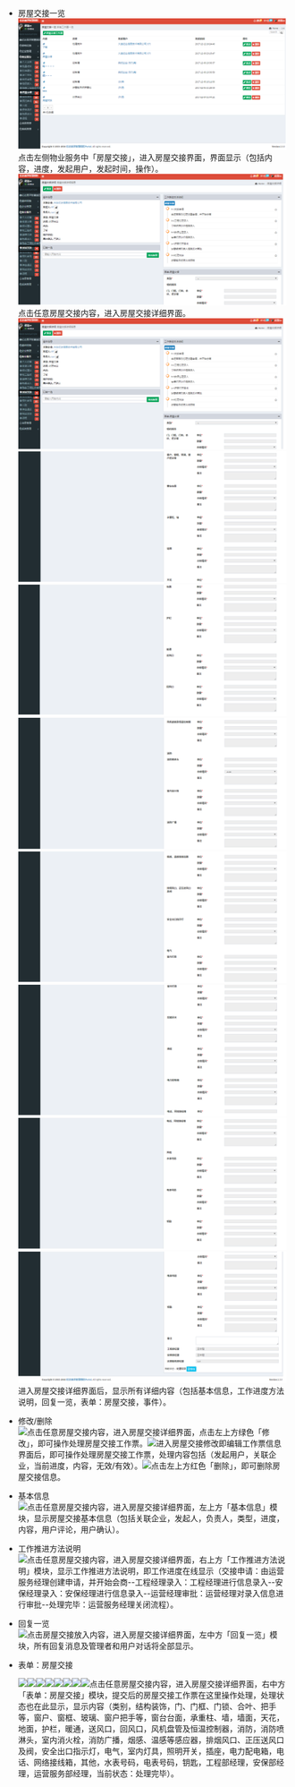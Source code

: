 * 房屋交接一览![](/assets/房屋交接.png)点击左侧物业服务中「房屋交接」，进入房屋交接界面，界面显示（包括内容，进度，发起用户，发起时间，操作）。![](/assets/房屋交接1.png)点击任意房屋交接内容，进入房屋交接详细界面。![](/assets/房屋交接1.png)![](/assets/房屋交接2.png)![](/assets/房屋交接3.png)![](/assets/房屋交接4.png)![](/assets/房屋交接5.png)![](/assets/房屋交接6.png)![](/assets/房屋交接7.png)![](/assets/房屋交接8.png)进入房屋交接详细界面后，显示所有详细内容（包括基本信息，工作进度方法说明，回复一览，表单：房屋交接，事件）。

* 修改/删除  
  ![](https://www.gitbook.com/77257ff1-82a5-4e28-8b08-5ea8790dff28)点击任意房屋交接内容，进入房屋交接详细界面，点击左上方绿色「修改」，即可操作处理房屋交接工作票。![](https://www.gitbook.com/4127fb89-0e0a-49e1-94c2-e43f62678f87)进入房屋交接修改即编辑工作票信息界面后，即可操作处理房屋交接工作票，处理内容包括（发起用户，关联企业，当前进度，内容，无效/有效）。![](https://www.gitbook.com/eb5ec1a6-aed2-4b56-a377-75b45c2d2efe)点击左上方红色「删除」，即可删除房屋交接信息。

* 基本信息  
  ![](https://www.gitbook.com/c6e615a2-82aa-42b4-a101-3bcb1974fdd0)点击任意房屋交接内容，进入房屋交接详细界面，左上方「基本信息」模块，显示房屋交接基本信息（包括关联企业，发起人，负责人，类型，进度，内容，用户评论，用户确认）。

* 工作推进方法说明  
  ![](https://www.gitbook.com/68631cde-a502-4c3c-9efd-305a27b1816f)点击任意房屋交接内容，进入房屋交接详细界面，右上方「工作推进方法说明」模块，显示工作推进方法说明，即工作进度在线显示（交接申请：由运营服务经理创建申请，并开始会商--工程经理录入：工程经理进行信息录入--安保经理录入：安保经理进行信息录入--运营经理审批：运营经理对录入信息进行审批--处理完毕：运营服务经理关闭流程）。

* 回复一览  
  ![](https://www.gitbook.com/4b5db4d1-7e40-4b9d-8f0e-5eb070d85e5b)点击房屋交接放入内容，进入房屋交接详细界面，左中方「回复一览」模块，所有回复消息及管理者和用户对话将全部显示。

* 表单：房屋交接

  ![](https://www.gitbook.com/ea2ce02d-2600-41c6-b116-42af7d967650)![](https://www.gitbook.com/72443bae-599e-425a-b7c1-e132502330c5)![](https://www.gitbook.com/15ba446a-06d4-43d2-8a07-da25bafe197e)![](https://www.gitbook.com/e4aa2656-3091-4c17-a6d2-ebb89a5e4ef5)![](https://www.gitbook.com/b3de0467-de3c-4db9-a47d-7dd97ace38a1)![](https://www.gitbook.com/f5f36df0-a3bd-40bc-b20c-ecaf42e66272)![](https://www.gitbook.com/22d67cc8-0082-4dfb-83a8-86a8096499e8)![](https://www.gitbook.com/f3977755-e2b4-4767-a379-d993e265d09a)点击任意房屋交接内容，进入房屋交接详细界面，右中方「表单：房屋交接」模块，提交后的房屋交接工作票在这里操作处理，处理状态也在此显示，显示内容（类别，结构装饰，门、门框、门锁、合叶、把手等，窗户、窗框、玻璃、窗户把手等，窗台台面，承重柱、墙，墙面，天花，地面，护栏，暖通，送风口，回风口，风机盘管及恒温控制器，消防，消防喷淋头，室内消火栓，消防广播，烟感、温感等感应器，排烟风口、正压送风口及阀，安全出口指示灯，电气，室内灯具，照明开关，插座，电力配电箱，电话、网络接线箱，其他，水表号码，电表号码，钥匙，工程部经理，安保部经理，运营服务部经理，当前状态：处理完毕）。



